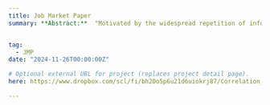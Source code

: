 ```yaml
---
title: Job Market Paper
summary: **Abstract:**  "Motivated by the widespread repetition of information in online media, this paper develops an asset pricing model in which agents receive information containing common noise but fail to recognize the correlation between their own signals and those of others. This misperception leads to heightened trading aggressiveness on new information, price overreactions, and increased price informativeness. The model consistently predicts excess trading volumes and return reversals, and may also account for excess volatility. By categorizing agents into belief groups based on shared group-level noise, the analysis links the severity of the foregone correlation adjustment to the quantity of original information, with the bias disappearing as the repetition of information approaches zero." Find my JMP `here`.


tag: 
  - JMP
date: "2024-11-26T00:00:00Z"

# Optional external URL for project (replaces project detail page).
here: https://www.dropbox.com/scl/fi/bh20o5p6u21d6uiokrj87/Correlation_Neglect.pdf?rlkey=jvfduclbeyvos48pekwm3vzp4&st=noak5alv&dl=0

---
```


